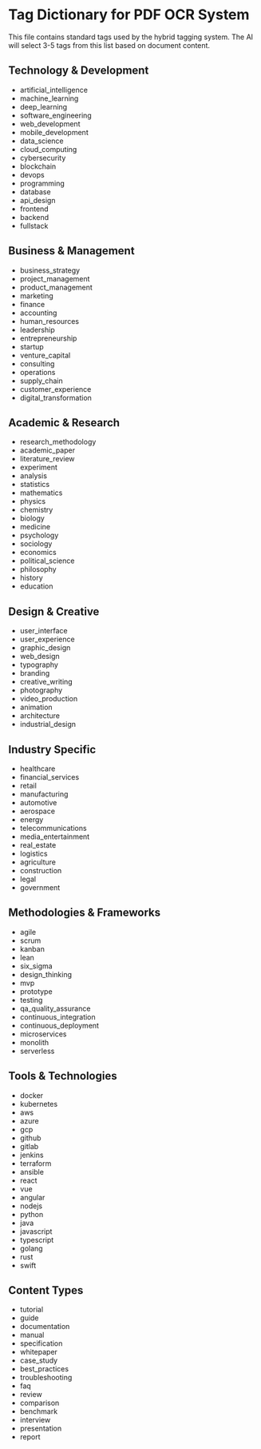 # Tag Dictionary for PDF OCR System

This file contains standard tags used by the hybrid tagging system. The AI will select 3-5 tags from this list based on document content.

## Technology & Development
- artificial_intelligence
- machine_learning
- deep_learning
- software_engineering
- web_development
- mobile_development
- data_science
- cloud_computing
- cybersecurity
- blockchain
- devops
- programming
- database
- api_design
- frontend
- backend
- fullstack

## Business & Management
- business_strategy
- project_management
- product_management
- marketing
- finance
- accounting
- human_resources
- leadership
- entrepreneurship
- startup
- venture_capital
- consulting
- operations
- supply_chain
- customer_experience
- digital_transformation

## Academic & Research
- research_methodology
- academic_paper
- literature_review
- experiment
- analysis
- statistics
- mathematics
- physics
- chemistry
- biology
- medicine
- psychology
- sociology
- economics
- political_science
- philosophy
- history
- education

## Design & Creative
- user_interface
- user_experience
- graphic_design
- web_design
- typography
- branding
- creative_writing
- photography
- video_production
- animation
- architecture
- industrial_design

## Industry Specific
- healthcare
- financial_services
- retail
- manufacturing
- automotive
- aerospace
- energy
- telecommunications
- media_entertainment
- real_estate
- logistics
- agriculture
- construction
- legal
- government

## Methodologies & Frameworks
- agile
- scrum
- kanban
- lean
- six_sigma
- design_thinking
- mvp
- prototype
- testing
- qa_quality_assurance
- continuous_integration
- continuous_deployment
- microservices
- monolith
- serverless

## Tools & Technologies
- docker
- kubernetes
- aws
- azure
- gcp
- github
- gitlab
- jenkins
- terraform
- ansible
- react
- vue
- angular
- nodejs
- python
- java
- javascript
- typescript
- golang
- rust
- swift

## Content Types
- tutorial
- guide
- documentation
- manual
- specification
- whitepaper
- case_study
- best_practices
- troubleshooting
- faq
- review
- comparison
- benchmark
- interview
- presentation
- report